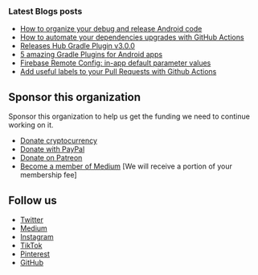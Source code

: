 
### Latest Blogs posts
<!-- BLOG-POST-LIST:START -->
- [How to organize your debug and release Android code](https://blog.dipien.com/how-to-organize-your-debug-and-release-android-code-255d7459521b?source=rss----37b2d1091422---4)
- [How to automate your dependencies upgrades with GitHub Actions](https://blog.dipien.com/how-to-automate-your-dependencies-upgrades-with-github-actions-bedf1337ca3f?source=rss----37b2d1091422---4)
- [Releases Hub Gradle Plugin v3.0.0](https://blog.dipien.com/releases-hub-gradle-plugin-v3-0-0-a27c18798d81?source=rss----37b2d1091422---4)
- [5 amazing Gradle Plugins for Android apps](https://blog.dipien.com/10-amazing-gradle-plugins-for-android-apps-b69ec356684d?source=rss----37b2d1091422---4)
- [Firebase Remote Config: in-app default parameter values](https://blog.dipien.com/firebase-remote-config-in-app-default-parameter-values-15c933c86fc?source=rss----37b2d1091422---4)
- [Add useful labels to your Pull Requests with Github Actions](https://blog.dipien.com/add-useful-labels-to-your-pull-requests-with-github-actions-33c3f8ca59b2?source=rss----37b2d1091422---4)
<!-- BLOG-POST-LIST:END -->

## Sponsor this organization

Sponsor this organization to help us get the funding we need to continue working on it.

* [Donate cryptocurrency](http://coinbase.dipien.com/)
* [Donate with PayPal](http://paypal.dipien.com/)
* [Donate on Patreon](http://patreon.dipien.com/)
* [Become a member of Medium](https://maxirosson.medium.com/membership) [We will receive a portion of your membership fee]

## Follow us
* [Twitter](http://twitter.dipien.com)
* [Medium](http://medium.dipien.com)
* [Instagram](http://instagram.dipien.com)
* [TikTok](https://tiktok.dipien.com)
* [Pinterest](http://pinterest.dipien.com)
* [GitHub](http://github.dipien.com)

